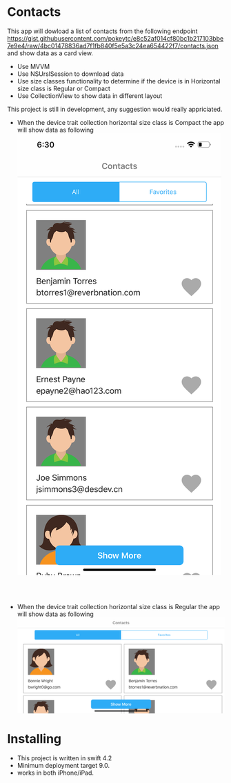 # Contacts
This app will dowload a list of contacts from the following endpoint https://gist.githubusercontent.com/pokeytc/e8c52af014cf80bc1b217103bbe7e9e4/raw/4bc01478836ad7f1fb840f5e5a3c24ea654422f7/contacts.json and show data as a card view.

- Use MVVM 
- Use NSUrslSession to download data
- Use size classes functionality to determine if the device is in Horizontal size class is Regular or Compact
- Use CollectionView to show data in different layout

This project is still in development, any suggestion would really appriciated.
<br />


- When the device trait collection horizontal size class is Compact the app will show data as following
![Alt text](/ScreenShot/potrait.png?raw=true "Optional Title")
<br />
<br />

- When the device trait collection horizontal size class is Regular the app will show data as following
![Alt text](/ScreenShot/landscape.png?raw=true "Optional Title")

# Installing
- This project is written in swift 4.2
- Minimum deployment target 9.0.
- works in both iPhone/iPad.


